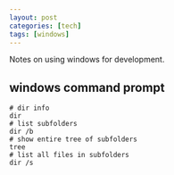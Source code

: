 ```yaml
---
layout: post
categories: [tech]
tags: [windows]
---
```


Notes on using windows for development.

<!-- excerpt separator -->

## windows command prompt

```
# dir info  
dir
# list subfolders  
dir /b
# show entire tree of subfolders  
tree
# list all files in subfolders  
dir /s
```
